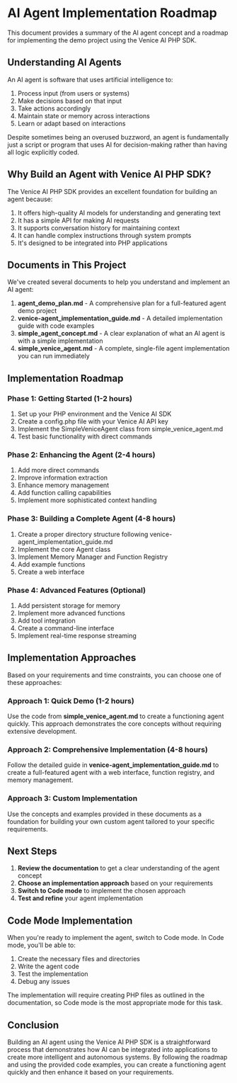 # AI Agent Implementation Roadmap

This document provides a summary of the AI agent concept and a roadmap for implementing the demo project using the Venice AI PHP SDK.

## Understanding AI Agents

An AI agent is software that uses artificial intelligence to:
1. Process input (from users or systems)
2. Make decisions based on that input
3. Take actions accordingly
4. Maintain state or memory across interactions
5. Learn or adapt based on interactions

Despite sometimes being an overused buzzword, an agent is fundamentally just a script or program that uses AI for decision-making rather than having all logic explicitly coded.

## Why Build an Agent with Venice AI PHP SDK?

The Venice AI PHP SDK provides an excellent foundation for building an agent because:

1. It offers high-quality AI models for understanding and generating text
2. It has a simple API for making AI requests
3. It supports conversation history for maintaining context
4. It can handle complex instructions through system prompts
5. It's designed to be integrated into PHP applications

## Documents in This Project

We've created several documents to help you understand and implement an AI agent:

1. **agent_demo_plan.md** - A comprehensive plan for a full-featured agent demo project
2. **venice-agent_implementation_guide.md** - A detailed implementation guide with code examples
3. **simple_agent_concept.md** - A clear explanation of what an AI agent is with a simple implementation
4. **simple_venice_agent.md** - A complete, single-file agent implementation you can run immediately

## Implementation Roadmap

### Phase 1: Getting Started (1-2 hours)
1. Set up your PHP environment and the Venice AI SDK
2. Create a config.php file with your Venice AI API key
3. Implement the SimpleVeniceAgent class from simple_venice_agent.md
4. Test basic functionality with direct commands

### Phase 2: Enhancing the Agent (2-4 hours)
1. Add more direct commands
2. Improve information extraction
3. Enhance memory management
4. Add function calling capabilities
5. Implement more sophisticated context handling

### Phase 3: Building a Complete Agent (4-8 hours)
1. Create a proper directory structure following venice-agent_implementation_guide.md
2. Implement the core Agent class
3. Implement Memory Manager and Function Registry
4. Add example functions
5. Create a web interface

### Phase 4: Advanced Features (Optional)
1. Add persistent storage for memory
2. Implement more advanced functions
3. Add tool integration
4. Create a command-line interface
5. Implement real-time response streaming

## Implementation Approaches

Based on your requirements and time constraints, you can choose one of these approaches:

### Approach 1: Quick Demo (1-2 hours)
Use the code from **simple_venice_agent.md** to create a functioning agent quickly. This approach demonstrates the core concepts without requiring extensive development.

### Approach 2: Comprehensive Implementation (4-8 hours)
Follow the detailed guide in **venice-agent_implementation_guide.md** to create a full-featured agent with a web interface, function registry, and memory management.

### Approach 3: Custom Implementation
Use the concepts and examples provided in these documents as a foundation for building your own custom agent tailored to your specific requirements.

## Next Steps

1. **Review the documentation** to get a clear understanding of the agent concept
2. **Choose an implementation approach** based on your requirements
3. **Switch to Code mode** to implement the chosen approach
4. **Test and refine** your agent implementation

## Code Mode Implementation

When you're ready to implement the agent, switch to Code mode. In Code mode, you'll be able to:

1. Create the necessary files and directories
2. Write the agent code
3. Test the implementation
4. Debug any issues

The implementation will require creating PHP files as outlined in the documentation, so Code mode is the most appropriate mode for this task.

## Conclusion

Building an AI agent using the Venice AI PHP SDK is a straightforward process that demonstrates how AI can be integrated into applications to create more intelligent and autonomous systems. By following the roadmap and using the provided code examples, you can create a functioning agent quickly and then enhance it based on your requirements.